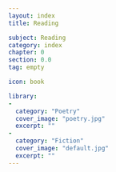 ```yaml
---
layout: index
title: Reading

subject: Reading
category: index
chapter: 0
section: 0.0
tag: empty

icon: book

library:
-
  category: "Poetry"
  cover_image: "poetry.jpg"
  excerpt: ""
-
  category: "Fiction"
  cover_image: "default.jpg"
  excerpt: ""
---
```

